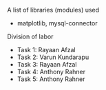 A list of libraries (modules) used
  - matplotlib, mysql-connector


Division of labor
  - Task 1: Rayaan Afzal
  - Task 2: Varun Kundarapu
  - Task 3: Rayaan Afzal
  - Task 4: Anthony Rahner
  - Task 5: Anthony Rahner


